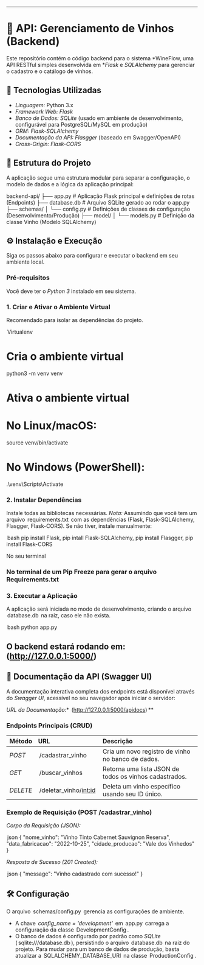 -----

# 🍷 API: Gerenciamento de Vinhos (Backend)

Este repositório contém o código backend para o sistema *WineFlow, uma API RESTful simples desenvolvida em **Flask* e *SQLAlchemy* para gerenciar o cadastro e o catálogo de vinhos.

## 🚀 Tecnologias Utilizadas

  * *Linguagem:* Python 3.x
  * *Framework Web:* *Flask*
  * *Banco de Dados:* *SQLite* (usado em ambiente de desenvolvimento, configurável para PostgreSQL/MySQL em produção)
  * *ORM:* *Flask-SQLAlchemy*
  * *Documentação da API:* *Flasgger* (baseado em Swagger/OpenAPI)
  * *Cross-Origin:* *Flask-CORS*

## 📂 Estrutura do Projeto

A aplicação segue uma estrutura modular para separar a configuração, o modelo de dados e a lógica da aplicação principal:


backend-api/
├── app.py                      # Aplicação Flask principal e definições de rotas (Endpoints)
├── database.db                 # Arquivo SQLite gerado ao rodar o app.py
├── schemas/
│   └── config.py               # Definições de classes de configuração (Desenvolvimento/Produção)
├── model/
│   └── models.py               # Definição da classe Vinho (Modelo SQLAlchemy)



## ⚙️ Instalação e Execução

Siga os passos abaixo para configurar e executar o backend em seu ambiente local.

### Pré-requisitos

Você deve ter o *Python 3* instalado em seu sistema.

### 1\. Criar e Ativar o Ambiente Virtual

Recomendado para isolar as dependências do projeto.

⁠ Virtualenv 

# Cria o ambiente virtual

python3 -m venv venv

# Ativa o ambiente virtual

# No Linux/macOS:
source venv/bin/activate
# No Windows (PowerShell):
.\venv\Scripts\Activate
 ⁠

### 2\. Instalar Dependências

Instale todas as bibliotecas necessárias. *Nota:* Assumindo que você tem um arquivo ⁠ requirements.txt ⁠ com as dependências (Flask, Flask-SQLAlchemy, Flasgger, Flask-CORS). Se não tiver, instale manualmente:

⁠ bash
pip install Flask, pip intall Flask-SQLAlchemy, pip install Flasgger, pip install Flask-CORS

No seu terminal
 ⁠
### No terminal de um Pip Freeze para gerar o arquivo Requirements.txt

### 3\. Executar a Aplicação

A aplicação será iniciada no modo de desenvolvimento, criando o arquivo ⁠ database.db ⁠ na raiz, caso ele não exista.

⁠ bash
python app.py
 ⁠

O backend estará rodando em: **⁠ (http://127.0.0.1:5000/)** 
-----

## 📝 Documentação da API (Swagger UI)

A documentação interativa completa dos endpoints está disponível através do *Swagger UI*, acessível no seu navegador após iniciar o servidor:

*URL da Documentação:** ⁠ (http://127.0.0.1:5000/apidocs) ⁠**

### Endpoints Principais (CRUD)

| Método | URL | Descrição |
| :--- | :--- | :--- |
| *POST* | ⁠ /cadastrar_vinho ⁠ | Cria um novo registro de vinho no banco de dados. |
| *GET* | ⁠ /buscar_vinhos ⁠ | Retorna uma lista JSON de todos os vinhos cadastrados. |
| *DELETE* | ⁠ /deletar_vinho/<int:id> ⁠ | Deleta um vinho específico usando seu ID único. |

### Exemplo de Requisição (POST /cadastrar\_vinho)

*Corpo da Requisição (JSON):*

⁠ json
{
    "nome_vinho": "Vinho Tinto Cabernet Sauvignon Reserva",
    "data_fabricacao": "2022-10-25",
    "cidade_producao": "Vale dos Vinhedos"
}
 ⁠

*Resposta de Sucesso (201 Created):*

⁠ json
{
    "message": "Vinho cadastrado com sucesso!"
}
 ⁠

## 🛠️ Configuração

O arquivo ⁠ schemas/config.py ⁠ gerencia as configurações de ambiente.

  * A chave *⁠ config_name = 'development' ⁠* em ⁠ app.py ⁠ carrega a configuração da classe ⁠ DevelopmentConfig ⁠.
  * O banco de dados é configurado por padrão como *SQLite* (⁠ sqlite:///database.db ⁠), persistindo o arquivo ⁠ database.db ⁠ na raiz do projeto. Para mudar para um banco de dados de produção, basta atualizar a ⁠ SQLALCHEMY_DATABASE_URI ⁠ na classe ⁠ ProductionConfig ⁠.





